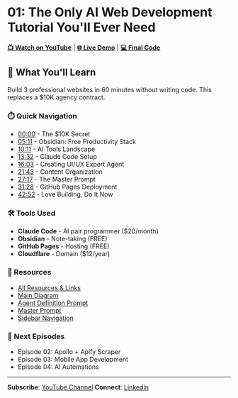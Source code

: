 # 01: The Only AI Web Development Tutorial You'll Ever Need

**[📺 Watch on YouTube](https://youtu.be/XUylfjtjv9g)** | **[🌐 Live Demo](https://abyzova.com)** | **[💻 Final Code](https://github.com/anton-abyzov/anna-portfolio)**

## 🎯 What You'll Learn

Build 3 professional websites in 60 minutes without writing code. This replaces a $10K agency contract.

### ⏱️ Quick Navigation

- [00:00](content/00-introduction.md) - The $10K Secret
- [05:11](content/01-obsidian-setup.md) - Obsidian: Free Productivity Stack
- [10:11](content/02-ai-tools-landscape.md) - AI Tools Landscape
- [13:32](content/03-claude-code-install.md) - Claude Code Setup
- [16:03](content/04-agent-creation.md) - Creating UI/UX Expert Agent
- [21:43](content/05-portfolio-prep.md) - Content Organization
- [27:17](content/06-master-prompt.md) - The Master Prompt
- [31:28](content/07-github-deploy.md) - GitHub Pages Deployment
- [42:52](content/08-closing.md) - Love Building, Do It Now

### 🛠️ Tools Used

- **Claude Code** - AI pair programmer ($20/month)
- **Obsidian** - Note-taking (FREE)
- **GitHub Pages** - Hosting (FREE)
- **Cloudflare** - Domain ($12/year)

### 📁 Resources

- [All Resources & Links](../RESOURCES.md)
- [Main Diagram](diagrams/all-diagrams.excalidraw)
- [Agent Definition Prompt](prompts/agent-definition.md)
- [Master Prompt](prompts/master-prompt.md)
- [Sidebar Navigation](prompts/sidebar-nav.md)

### 🚀 Next Episodes

- Episode 02: Apollo + Apify Scraper
- Episode 03: Mobile App Development
- Episode 04: AI Automations

---

**Subscribe**: [YouTube Channel](https://youtube.com/@antonabyzov)
**Connect**: [LinkedIn](https://linkedin.com/in/antonabyzov)